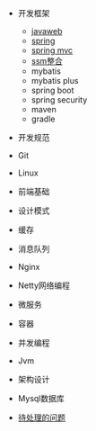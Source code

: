 - 开发框架

  - [javaweb](Framework/javaweb.md)
  - [spring](Framework/spring.md)
  - [spring mvc](Framework/springmvc.md)
  - [ssm整合](Framework/ssm.md)
  - mybatis
  - mybatis plus
  - spring boot
  - spring security
  - maven
  - gradle

- 开发规范

- Git

- Linux

- 前端基础

- 设计模式

- 缓存

- 消息队列

- Nginx

- Netty网络编程

- 微服务

- 容器

- 并发编程

- Jvm

- 架构设计

- Mysql数据库

- [待处理的问题](question/待解决的问题.md)

  